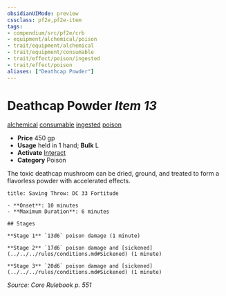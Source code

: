 ```yaml
---
obsidianUIMode: preview
cssclass: pf2e,pf2e-item
tags:
- compendium/src/pf2e/crb
- equipment/alchemical/poison
- trait/equipment/alchemical
- trait/equipment/consumable
- trait/effect/poison/ingested
- trait/effect/poison
aliases: ["Deathcap Powder"]
---
```

# Deathcap Powder *Item 13*  
[alchemical](alchemical.md)  [consumable](consumable.md)  [ingested](ingested.md)  [poison](rules/traits/poison.md)  

- **Price** 450 gp
- **Usage** held in 1 hand; **Bulk** L
- **Activate** [Interact](interact.md)
- **Category** Poison

The toxic deathcap mushroom can be dried, ground, and treated to form a flavorless powder with accelerated effects.

```ad-inline-affliction
title: Saving Throw: DC 33 Fortitude

- **Onset**: 10 minutes
- **Maximum Duration**: 6 minutes

## Stages

**Stage 1** `13d6` poison damage (1 minute)

**Stage 2** `17d6` poison damage and [sickened](../../../rules/conditions.md#Sickened) (1 minute)

**Stage 3** `20d6` poison damage and [sickened](../../../rules/conditions.md#Sickened) (1 minute)
```

*Source: Core Rulebook p. 551*
